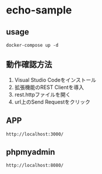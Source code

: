 # echo-sample

## usage
```
docker-compose up -d
```

## 動作確認方法
1. Visual Studio Codeをインストール
2. 拡張機能のREST Clientを導入
3. rest.httpファイルを開く
4. url上のSend Requestをクリック


## APP
```
http://localhost:3000/
```

## phpmyadmin
```
http://localhost:8080/
```